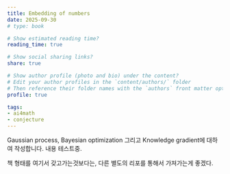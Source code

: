```yaml
---
title: Embedding of numbers
date: 2025-09-30
# type: book

# Show estimated reading time?
reading_time: true

# Show social sharing links?
share: true

# Show author profile (photo and bio) under the content?
# Edit your author profiles in the `content/authors/` folder
# Then reference their folder names with the `authors` front matter option above
profile: true

tags: 
- ai4math
- conjecture
---
```


Gaussian process, Bayesian optimization 그리고 Knowledge gradient에 대하여 작성합니다. 내용 테스트중.

책 형태를 여기서 갖고가는것보다는, 다른 별도의 리포를 통해서 가져가는게 좋겠다.


<!-- 글쓰기 관련 참조: https://bootstrap.hugoblox.com/content/writing-markdown-latex/ 

마크다운인데, 뭔가 더 들어가있다.


## Heading 2
### Heading 3
#### Heading 4

Italics with _underscores_.

Bold with **asterisks**.

Combined emphasis with **asterisks and _underscores_**.

Strikethrough with ~~two tildes~~. -->
